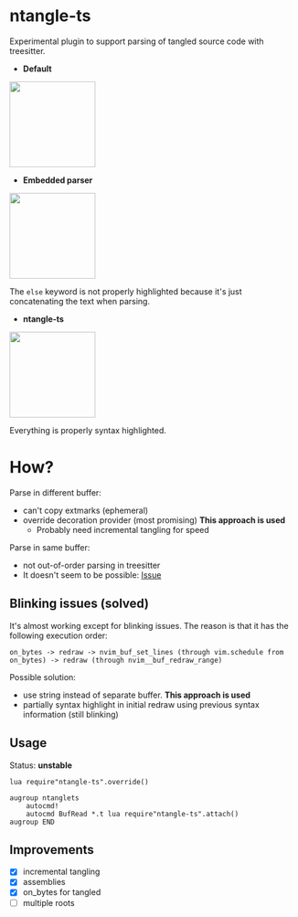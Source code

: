 ntangle-ts
==========

Experimental plugin to support parsing of tangled source code with treesitter.

* **Default**

<img src="https://i.postimg.cc/J0K067gg/default.png" width="150">

* **Embedded parser**

<img src="https://i.postimg.cc/0Np8X2Kf/embed-parser.png" width="150">

The `else` keyword is not properly highlighted because it's just concatenating the text when parsing.

* **ntangle-ts**

<img src="https://i.postimg.cc/zXsYmYrP/ntangle-ts.png" width="150">

Everything is properly syntax highlighted.

How?
====

Parse in different buffer:
  * can't copy extmarks (ephemeral)
  * override decoration provider (most promising) **This approach is used**
    * Probably need incremental tangling for speed 

Parse in same buffer:
  * not out-of-order parsing in treesitter
  * It doesn't seem to be possible: [Issue](https://github.com/tree-sitter/tree-sitter/issues/1026)

Blinking issues (solved)
------------------------

It's almost working except for blinking issues. The reason is that it has the following execution order:

```
on_bytes -> redraw -> nvim_buf_set_lines (through vim.schedule from on_bytes) -> redraw (through nvim__buf_redraw_range)
```

Possible solution:
  * use string instead of separate buffer. **This approach is used**
  * partially syntax highlight in initial redraw using previous syntax information (still blinking)

Usage
-----

Status: **unstable**

```vim
lua require"ntangle-ts".override()

augroup ntanglets
	autocmd!
	autocmd BufRead *.t lua require"ntangle-ts".attach()
augroup END
```

Improvements
------------

* [x] incremental tangling
* [x] assemblies
* [x] on_bytes for tangled
* [ ] multiple roots
